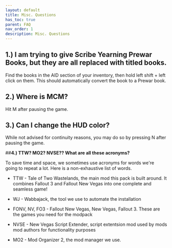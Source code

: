 ```yaml
---
layout: default
title: Misc. Questions
has_toc: true
parent: FAQ
nav_order: 1
description: Misc. Questions
---
```


## **1.) I am trying to give Scribe Yearning Prewar Books, but they are all replaced with titled books.**

Find the books in the AID section of your inventory, then hold left shift + left click on them. This should automatically convert the book to a Prewar book.

## **2.) Where is MCM?**

Hit M after pausing the game.

## **3.) Can I change the HUD color?**

While not advised for continuity reasons, you may do so by pressing N after pausing the game.

##**4.) TTW? MO2? NVSE?? What are all these acronyms?**

To save time and space, we sometimes use acronyms for words we're going to repeat a lot. Here is a non-exhaustive list of words.

- TTW - Tale of Two Wastelands, the main mod this pack is built around. It combines Fallout 3 and Fallout New Vegas into one complete and seamless game!

- WJ - Wabbajack, the tool we use to automate the installation 

- FONV, NV, FO3 - Fallout New Vegas, New Vegas, Fallout 3. These are the games you need for the modpack 

- NVSE - New Vegas Script Extender, script extentsion mod used by mods mod authors for functionality purposes 

- MO2 - Mod Organizer 2, the mod manager we use.